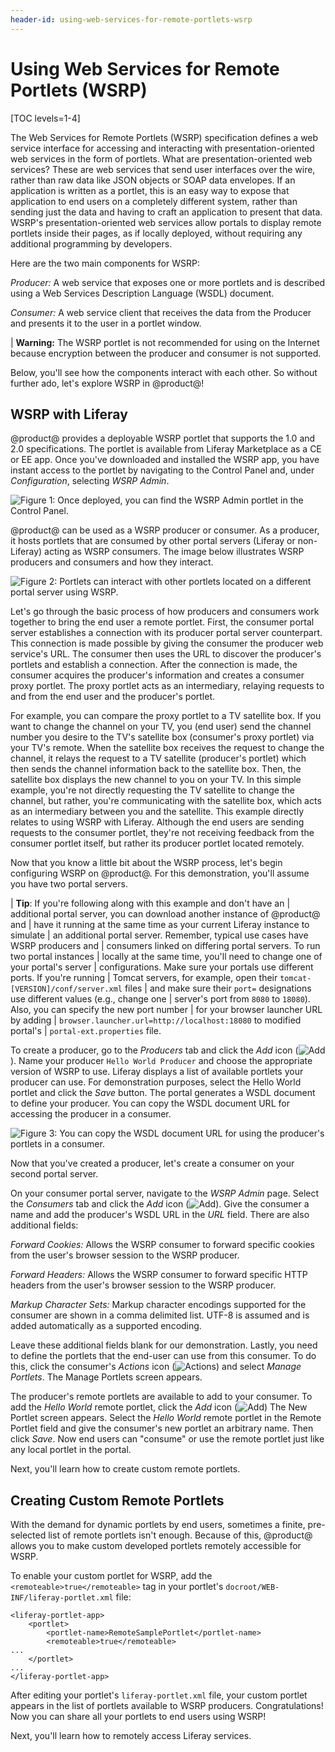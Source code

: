 ```yaml
---
header-id: using-web-services-for-remote-portlets-wsrp
---
```


# Using Web Services for Remote Portlets (WSRP)

[TOC levels=1-4]

The Web Services for Remote Portlets (WSRP) specification defines a web service
interface for accessing and interacting with presentation-oriented web services
in the form of portlets. What are presentation-oriented web services? These are
web services that send user interfaces over the wire, rather than raw data like
JSON objects or SOAP data envelopes. If an application is written as a portlet,
this is an easy way to expose that application to end users on a completely
different system, rather than sending just the data and having to craft an
application to present that data. WSRP's presentation-oriented web services 
allow portals to display remote portlets inside their pages, as if locally
deployed, without requiring any additional programming by developers.

Here are the two main components for WSRP:

*Producer:* A web service that exposes one or more portlets and is described
using a Web Services Description Language (WSDL) document.

*Consumer:* A web service client that receives the data from the Producer and
presents it to the user in a portlet window. 

| **Warning:** The WSRP portlet is not recommended for using on the Internet because encryption between the producer and consumer is not supported.

Below, you'll see how the components interact with each other. So without
further ado, let's explore WSRP in @product@!

## WSRP with Liferay

@product@ provides a deployable WSRP portlet that supports the 1.0 and 2.0
specifications. The portlet is available from Liferay Marketplace as a CE or EE
app. Once you've downloaded and installed the WSRP app, you have instant access
to the portlet by navigating to the Control Panel and, under *Configuration*,
selecting *WSRP Admin*.

![Figure 1: Once deployed, you can find the WSRP Admin portlet in the Control Panel.](../../images/wsrp-admin-control-panel.png)

@product@ can be used as a WSRP producer or consumer. As a producer, it
hosts portlets that are consumed by other portal servers (Liferay or
non-Liferay) acting as WSRP consumers. The image below illustrates WSRP
producers and consumers and how they interact.

![Figure 2: Portlets can interact with other portlets located on a different portal server using WSRP.](../../images/wsrp-illustration.png)

Let's go through the basic process of how producers and consumers work together
to bring the end user a remote portlet. First, the consumer portal server
establishes a connection with its producer portal server counterpart. This
connection is made possible by giving the consumer the producer web service's
URL. The consumer then uses the URL to discover the producer's portlets and
establish a connection. After the connection is made, the consumer acquires the
producer's information and creates a consumer proxy portlet. The proxy portlet
acts as an intermediary, relaying requests to and from the end user and the
producer's portlet.

For example, you can compare the proxy portlet to a TV satellite box. If you
want to change the channel on your TV, you (end user) send the channel number
you desire to the TV's satellite box (consumer's proxy portlet) via your TV's
remote. When the satellite box receives the request to change the channel, it
relays the request to a TV satellite (producer's portlet) which then sends the
channel information back to the satellite box. Then, the satellite box displays
the new channel to you on your TV. In this simple example, you're not directly
requesting the TV satellite to change the channel, but rather, you're
communicating with the satellite box, which acts as an intermediary between you
and the satellite. This example directly relates to using WSRP with Liferay.
Although the end users are sending requests to the consumer portlet, they're not
receiving feedback from the consumer portlet itself, but rather its producer
portlet located remotely.

Now that you know a little bit about the WSRP process, let's begin configuring
WSRP on @product@. For this demonstration, you'll assume you have two 
portal servers.

| **Tip**: If you're following along with this example and don't have an
| additional portal server, you can download another instance of @product@ and
| have it running at the same time as your current Liferay instance to  simulate
| an additional portal server. Remember, typical use cases have WSRP producers and
| consumers linked on differing portal servers. To run two portal instances
| locally at the same time, you'll need to change one of your portal's server
| configurations. Make sure your portals use different ports. If you're running
| Tomcat servers, for example, open their `tomcat-[VERSION]/conf/server.xml` files
| and make sure their `port=` designations use different values (e.g., change one
| server's port from `8080` to `18080`). Also, you can specify the new port number
| for your browser launcher URL by adding
| `browser.launcher.url=http://localhost:18080` to modified portal's
| `portal-ext.properties` file.

To create a producer, go to the *Producers* tab and click the *Add* icon 
(![Add](../../images/icon-add.png)).
Name your producer `Hello World Producer` and choose the appropriate version of
WSRP to use. Liferay displays a list of available portlets your producer can
use. For demonstration purposes, select the Hello World portlet and click the
*Save* button. The portal generates a WSDL document to define your producer. You
can copy the WSDL document URL for accessing the producer in a consumer. 

![Figure 3: You can copy the WSDL document URL for using the producer's portlets in a consumer.](../../images/wsrp-producer-url.png)

Now that you've created a producer, let's create a consumer on your second 
portal server. 

On your consumer portal server, navigate to the *WSRP Admin* page. Select the
*Consumers* tab and click the *Add* icon
(![Add](../../images/icon-add.png)).
Give the consumer a name and add the producer's WSDL URL in the *URL* field.
There are also additional fields:

*Forward Cookies:* Allows the WSRP consumer to forward specific cookies from
the user's browser session to the WSRP producer.

*Forward Headers:* Allows the WSRP consumer to forward specific HTTP headers
from the user's browser session to the WSRP producer.

*Markup Character Sets:* Markup character encodings supported for the consumer
are shown in a comma delimited list. UTF-8 is assumed and is added automatically
as a supported encoding.

Leave these additional fields blank for our demonstration. Lastly, you need to
define the portlets that the end-user can use from this consumer. To do this,
click the consumer's *Actions* icon
(![Actions](../../images/icon-actions.png))
and select *Manage Portlets*. The Manage Portlets screen appears. 

The producer's remote portlets are available to add to your consumer. To 
add the *Hello World* remote portlet, click the *Add* icon
(![Add](../../images/icon-add.png))
The New Portlet screen appears. Select the *Hello World* remote portlet in the
Remote Portlet field and give the consumer's new portlet an arbitrary name. Then
click *Save*. Now end users can "consume" or use the remote portlet just like
any local portlet in the portal.

Next, you'll learn how to create custom remote portlets.

## Creating Custom Remote Portlets

With the demand for dynamic portlets by end users, sometimes a finite,
pre-selected list of remote portlets isn't enough. Because of this, @product@
allows you to make custom developed portlets remotely accessible for WSRP.

To enable your custom portlet for WSRP, add the `<remoteable>true</remoteable>`
tag in your portlet's `docroot/WEB-INF/liferay-portlet.xml` file:

    <liferay-portlet-app>
        <portlet>
            <portlet-name>RemoteSamplePortlet</portlet-name>
            <remoteable>true</remoteable>
    ...
        </portlet>
    ...
    </liferay-portlet-app>

After editing your portlet's `liferay-portlet.xml` file, your custom portlet
appears in the list of portlets available to WSRP producers. Congratulations!
Now you can share all your portlets to end users using WSRP!

Next, you'll learn how to remotely access Liferay services.
